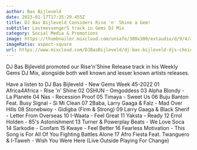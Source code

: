 ```yaml
---
author: Bas Bijleveld
date: 2023-01-17T17:35:29.455Z
title: DJ Bas Bijleveld Considers Rise 'n' Shine a Gem!
subtitle: LastmessengerS track in Gems DJ Mix
category: Social Media & Promotions
image: https://thumbnailer.mixcloud.com/unsafe/300x300/extaudio/d/9/4/a/2636-29c1-45cd-9272-3dbd586a190d
imageRatio: aspect-square
url: https://www.mixcloud.com/DJBasBijleveld/dj-bas-bijleveld-djs-choice-new-jams-2022-week-45/
---
```

DJ Bas Bijleveld promoted our Rise'n'Shine Release track in his Weekly Gems DJ Mix, alongside both well known and lesser known artists releases.

Have a listen to DJ Bas Bijleveld - New Gems Week 45-2022
01 Africa4Africa - Rise 'n' Shine
02 OSHUN - Omgoddess
03 Alpha Blondy - La Planète
04 Nas - Recession Proof
05 Timaya - Sweet Us
06 Buju Banton Feat. Busy Signal - Si Mi Clean
07 2Baba, Larry Gaaga & Falz - Mad Over Hills
08 Stonebwoy - Gidigba (Firm & Strong)
09 Larry Gaaga & Black Sherif - Letter From Overseas
10 I-Waata - Feel Great
11 Yaksta - Ready
12 Errol Holden - 85's Astonishment
13 Turner & Powerplay Beats - We Love Soca
14 Sarkodie - Confam
15 Kwaye - Feel Better
16 Fearless Motivation - This Song is For All Of You Fighting Battles Alone
17 Afro Fiesta Feat. Twanguero & I-Taweh - Wish You Were Here (Live Outside Playing For Change)

